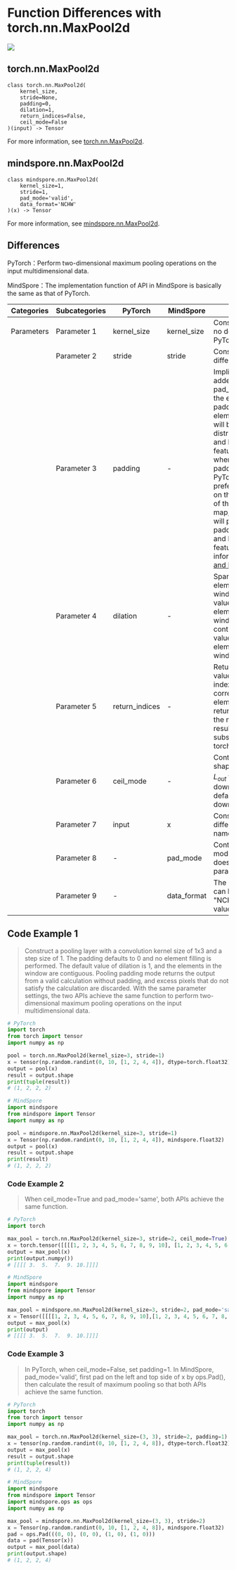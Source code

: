 # Function Differences with torch.nn.MaxPool2d

<a href="https://gitee.com/mindspore/docs/blob/master/docs/mindspore/source_en/note/api_mapping/pytorch_diff/MaxPool2d.md" target="_blank"><img src="https://mindspore-website.obs.cn-north-4.myhuaweicloud.com/website-images/master/resource/_static/logo_source_en.png"></a>

## torch.nn.MaxPool2d

```text
class torch.nn.MaxPool2d(
    kernel_size,
    stride=None,
    padding=0,
    dilation=1,
    return_indices=False,
    ceil_mode=False
)(input) -> Tensor
```

For more information, see [torch.nn.MaxPool2d](https://pytorch.org/docs/1.8.1/generated/torch.nn.MaxPool2d.html).

## mindspore.nn.MaxPool2d

```text
class mindspore.nn.MaxPool2d(
    kernel_size=1,
    stride=1,
    pad_mode='valid',
    data_format='NCHW'
)(x) -> Tensor
```

For more information, see [mindspore.nn.MaxPool2d](https://www.mindspore.cn/docs/en/master/api_python/nn/mindspore.nn.MaxPool2d.html).

## Differences

PyTorch：Perform two-dimensional maximum pooling operations on the input multidimensional data.

MindSpore：The implementation function of API in MindSpore is basically the same as that of PyTorch.

| Categories | Subcategories |PyTorch | MindSpore | Difference |
| --- | --- | --- | --- |---|
|Parameters | Parameter 1 | kernel_size | kernel_size |Consistent function, no default values for PyTorch |
| | Parameter 2 | stride | stride |Consistent function, different default value |
| | Parameter 3 | padding | - | Implicit zero-padding added.When pad_mode='same', if the elements of padding are even, the elements of padding will be evenly distributed on the top and bottom of the feature map; while when the elements of padding are odd, PyTorch will preferentially padding on the left and top side of the input feature map, and MindSpore will preferentially padding on the right and bottom side of the feature map. For more information, see [Conv and Pooling](https://www.mindspore.cn/docs/en/master/migration_guide/typical_api_comparision.html#conv-and-pooling) |
| | Parameter 4 | dilation | - | Span length between elements in the window: the default value is 1, when the elements in the window are contiguous. If the value > 1, the elements in the window are spaced |
| | Parameter 5 | return_indices | - | Return index: If the value is True, the index of the corresponding element will be returned along with the maximum pooling result. Useful for subsequent calls to torch.nn.MaxUnpool2d|
| | Parameter 6 | ceil_mode | - | Control the output shape($N$, $C$, $L_{out}$) in $L_{out}$ to round up or down, and MindSpore defaults to round down |
| | Parameter 7 | input | x | Consistent function, different parameter names |
| | Parameter 8 | - | pad_mode | Control the padding mode, and PyTorch does not have this parameter |
| | Parameter 9 | - | data_format | The input data format can be "NHWC" or "NCHW". Default value: "NCHW" |

## Code Example 1

> Construct a pooling layer with a convolution kernel size of 1x3 and a step size of 1. The padding defaults to 0 and no element filling is performed. The default value of dilation is 1, and the elements in the window are contiguous. Pooling padding mode returns the output from a valid calculation without padding, and excess pixels that do not satisfy the calculation are discarded. With the same parameter settings, the two APIs achieve the same function to perform two-dimensional maximum pooling operations on the input multidimensional data.

```python
# PyTorch
import torch
from torch import tensor
import numpy as np

pool = torch.nn.MaxPool2d(kernel_size=3, stride=1)
x = tensor(np.random.randint(0, 10, [1, 2, 4, 4]), dtype=torch.float32)
output = pool(x)
result = output.shape
print(tuple(result))
# (1, 2, 2, 2)

# MindSpore
import mindspore
from mindspore import Tensor
import numpy as np

pool = mindspore.nn.MaxPool2d(kernel_size=3, stride=1)
x = Tensor(np.random.randint(0, 10, [1, 2, 4, 4]), mindspore.float32)
output = pool(x)
result = output.shape
print(result)
# (1, 2, 2, 2)
```

### Code Example 2

> When ceil_mode=True and pad_mode='same', both APIs achieve the same function.

```python
# PyTorch
import torch

max_pool = torch.nn.MaxPool2d(kernel_size=3, stride=2, ceil_mode=True)
x = torch.tensor([[[[1, 2, 3, 4, 5, 6, 7, 8, 9, 10], [1, 2, 3, 4, 5, 6, 7, 8, 9, 10]]]], dtype=torch.float32)
output = max_pool(x)
print(output.numpy())
# [[[[ 3.  5.  7.  9. 10.]]]]

# MindSpore
import mindspore
from mindspore import Tensor
import numpy as np

max_pool = mindspore.nn.MaxPool2d(kernel_size=3, stride=2, pad_mode='same')
x = Tensor([[[[1, 2, 3, 4, 5, 6, 7, 8, 9, 10],[1, 2, 3, 4, 5, 6, 7, 8, 9, 10]]]], mindspore.float32)
output = max_pool(x)
print(output)
# [[[[ 3.  5.  7.  9. 10.]]]]
```

### Code Example 3

> In PyTorch, when ceil_mode=False, set padding=1. In MindSpore, pad_mode='valid', first pad on the left and top side of x by ops.Pad(), then calculate the result of maximum pooling so that both APIs achieve the same function.

```python
# PyTorch
import torch
from torch import tensor
import numpy as np

max_pool = torch.nn.MaxPool2d(kernel_size=(3, 3), stride=2, padding=1)
x = tensor(np.random.randint(0, 10, [1, 2, 4, 8]), dtype=torch.float32)
output = max_pool(x)
result = output.shape
print(tuple(result))
# (1, 2, 2, 4)

# MindSpore
import mindspore
from mindspore import Tensor
import mindspore.ops as ops
import numpy as np

max_pool = mindspore.nn.MaxPool2d(kernel_size=(3, 3), stride=2)
x = Tensor(np.random.randint(0, 10, [1, 2, 4, 8]), mindspore.float32)
pad = ops.Pad(((0, 0), (0, 0), (1, 0), (1, 0)))
data = pad(Tensor(x))
output = max_pool(data)
print(output.shape)
# (1, 2, 2, 4)
```
